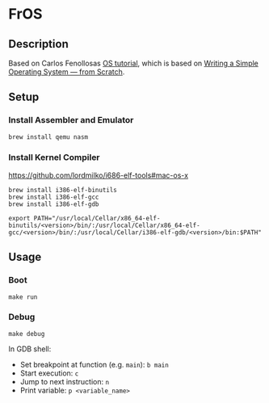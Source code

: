 # FrOS

## Description

Based on 
Carlos Fenollosas [OS tutorial](https://github.com/cfenollosa/os-tutorial), which is based on [Writing a Simple Operating System — from Scratch](https://www.cs.bham.ac.uk/~exr/lectures/opsys/10_11/lectures/os-dev.pdf).

## Setup

### Install Assembler and Emulator

```bash
brew install qemu nasm
```

### Install Kernel Compiler

https://github.com/lordmilko/i686-elf-tools#mac-os-x

```
brew install i386-elf-binutils
brew install i386-elf-gcc
brew install i386-elf-gdb
```

```
export PATH="/usr/local/Cellar/x86_64-elf-binutils/<version>/bin/:/usr/local/Cellar/x86_64-elf-gcc/<version>/bin/:/usr/local/Cellar/i386-elf-gdb/<version>/bin:$PATH"
```

## Usage

### Boot

```
make run
```

### Debug

```
make debug
```

In GDB shell:

- Set breakpoint at function (e.g. `main`): `b main`
- Start execution: `c`
- Jump to next instruction: `n`
- Print variable: `p <variable_name>`

